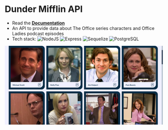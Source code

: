 # Dunder Mifflin API

- Read the **[Documentation](https://dunder-mifflin.vercel.app/docs)**
- An API to provide data about The Office series characters and Office Ladies podcast episodes
- Tech stack: ![NodeJS](https://img.shields.io/badge/NodeJS-0a2d46.svg?style=for-the-badge&logo=node.js&logoColor=f0f0ff) ![Express](https://img.shields.io/badge/Express-0a2d46.svg?style=for-the-badge&logo=Express&logoColor=f0f0ff) ![Sequelize](https://img.shields.io/badge/Sequelize-0a2d46.svg?style=for-the-badge&logo=Sequelize&logoColor=f0f0ff) ![PostgreSQL](https://img.shields.io/badge/PostgreSQL-0a2d46.svg?style=for-the-badge&logo=PostgreSQL&logoColor=f0f0ff)
 
![Dunder Mifflin Banner](https://raw.githubusercontent.com/devgustavomacedo/devgustavomacedo/main/public/dunder-mifflin.webp)
